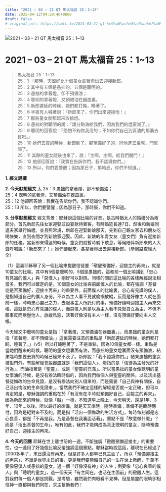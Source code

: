 ```yaml
---
title: "2021 – 03 – 21 QT 馬太福音 25：1~13"
date: 2025-04-12T04:29:46+0800
draft: false
# original_url: https://cmtc.tw/2021-03-21-qt-%e9%a6%ac%e5%a4%aa%e7%a6%8f%e9%9f%b3-25%ef%bc%9a113
---
```


![2021 – 03 – 21 QT 馬太福音 25：1\~13](/images/qt.jpg   "2021 – 03 – 21 QT 馬太福音 25：1\~13")

# 2021 – 03 – 21 QT 馬太福音 25：1\~13

> 馬太福音 25：1\~13  
> 25：1 「那時，天國好比十個童女拿著燈出去迎接新郎。  
> 25：2 其中有五個是愚拙的，五個是聰明的。  
> 25：3 愚拙的拿著燈，卻不預備油；  
> 25：4 聰明的拿著燈，又預備油在器皿裏。  
> 25：5 新郎遲延的時候，她們都打盹，睡著了。  
> 25：6 半夜有人喊著說：『新郎來了，你們出來迎接他！』  
> 25：7 那些童女就都起來收拾燈。  
> 25：8 愚拙的對聰明的說：『請分點油給我們，因為我們的燈要滅了。』  
> 25：9 聰明的回答說：『恐怕不夠你我用的；不如你們自己到賣油的那裏去買吧。』  
> 25：10 她們去買的時候，新郎到了。那預備好了的，同他進去坐席，門就關了。  
> 25：11 其餘的童女隨後也來了，說：『主啊，主啊，給我們開門！』  
> 25：12 他卻回答說：『我實在告訴你們，我不認識你們。』  
> 25：13 所以，你們要警醒；因為那日子，那時辰，你們不知道。」

**1. 經文誦讀**

**2.  今天默想經文**
太 25：3 愚拙的拿著燈，卻不預備油；  
25：4 聰明的拿著燈，又預備油在器皿裏。  
25：12 他卻回答說：我實在告訴你們，我不認識你們。  
25：13 所以，你們要警醒；因為那日子，那時辰，你們不知道。

**3. 分享默想經文**
經文背景：耶穌說這個比喻的背景，是古時猶太人的婚禮分為兩部分。首先新郎先往女家迎娶並設宴款待賓客，有時婚筵長達7日，然後和新娘同返夫家舉行婚禮。並且照常規，新郎在迎娶新娘那天，先到自己親友家去和朋友吃喝快樂，直到夜間才到新娘家迎娶。因此，新娘的年青女友（童女們）負有迎接新郎的任務。當新郎來得遲的時候，童女們就暫時躺下歇息，等候陪伴新郎來的人大聲呼喊說：「新郎來了！」她們便起來，各拿著燈出去迎接新郎。（參網路查經大全）

（1）這裏耶穌舉了另一個比喻來提醒信徒要「儆醒預備好，迎接主的再來」，就是10童女的比喻。其中有5個是聰明的，5個是愚拙的，這和前一個比喻講到「忠心有見識的僕人」與「惡僕人」剛好可以對照。同樣的關於這比喻的各樣解經說法相當多，我們可以確定的是，10個童女的比喻與前面僕人的比喻，都在強調「基督徒是否預備好，迎接主再來」的重要性。前面僕人的比喻裏，忠心有見識的僕人，是指知道自己的僕人身份，不以為主人看不見就偷懶放縱，反而是好像主人就在面前一樣，時時忠心盡己之力，去服事主人所託付的事，預備好隨時迎接主人再來交帳，這就是忠心有見識的僕人，而惡僕人則是以為主人看不見就自立為主，不但不服事反而欺壓他人，放縱私慾，活著好像沒有主人一樣，沒有預備好要向主人交帳。

今天經文中聰明的童女是指：「拿著燈，又預備油在器皿裏。」，而愚拙的童女則是指「拿著燈，卻不預備油。」這裏需要注意的重點是「新郎遲延的時候，她們都打盹，睡著了。」（v5）所以打盹睡著了，不是重點，因為10個童女都一樣。重點是當她們醒來的時候，聰明的童女燈裏面有油，而愚拙的童女燈裏面沒有預備油，結果臨時想要去買的時候已經來不及了。新郎說：「我不認識你們。」結果愚拙的童女被拒門外。有些解經會說器皿就是「我們這個人」、燈指的是「信徒為主發光的好行為」、而油指著是「聖靈」，或是「聖靈的充滿」。所以當愚拙的童女像聰明的童女借油的時候，是沒有辦法臨時借的，因為我們每個人與聖靈的關係，以及活出基督徒悔改的生命見證，是沒有辦法向別人借來的，而是需要「自己與神有關係，自己活出悔改的生命見證來」。當然我們不確定這樣的解經是否就一定正確，但可以肯定的是，耶穌強調的重點在於「有沒有在平時就預備好自己，迎接主的再來」。因為新郎來的時候，就像「賊」一樣，不知道早上晚上，今天明天，還是1年、3年、10年…以後。所以最好的準備，就是天天準時，隨時準備；準備不是臨時應付，因為是絕對來不及的，而是指「活出一個悔改的生活方式」，每時每刻都是忠心良善，都是「不再是我，乃是基督在我裏面活著」。重點不是「故意做什麼」？而是「活出基督的生命」，唯有如此，我們才能夠成為真正聰明的童女，隨時預備好自己，迎接主的再來。

**4. 今天的回應**
耶穌在世上離世前的一週，不斷強調「儆醒預備迎接主」的重要性，也一連用了好幾個比喻反覆強調這個重點。耶穌當時說這話，離現在已經過了2000多年了，末日還沒有再來，但是許多人都早已見主面了。所以「預備迎接主的再來」，不單是世界末日的事，更是我們要預備自己的一生在世上儆醒，千萬不要像惡僕人或愚拙的童女，過一個「好像沒有神」的人生；倒要像「忠心良善的僕人」與「聰明的童女」，過一個天天「有主同在，也活在主面前」的儆醒人生。這對我們每一個人都是挑戰，是考驗，雖然我們肉眼看不見神，但是屬靈的眼睛卻相信神一直都與我們同在，求主幫助我們！
